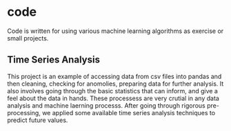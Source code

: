 # code
Code is written for using various machine learning algorithms as exercise or small projects.  
## Time Series Analysis
This project is an example of accessing data from csv files into pandas and then cleaning, checking for anomolies, preparing data for further analysis. It also involves going through the basic statistics that can inform, and give a feel about the data in hands. These processess are very crutial in any data analysis and machine laerning processs. After going through rigorous pre-processing, we applied some available time series analysis techniques to predict future values. 
